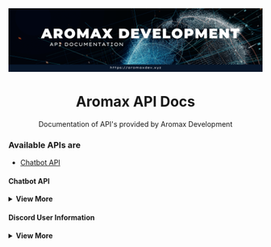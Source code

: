   <div align="center">
      <img src="api-banner.png" alt="Aromax API">
      <h1>Aromax API Docs</h1>
      <p>Documentation of API's provided by Aromax Development</p>
    </div>
    
   <h3>Available APIs are </h3>
   <ul>
  <li> <a href="#chatbot-api">Chatbot API</a> </li>
  </ul>
    
   <h4 id="chatbot-api">Chatbot API</h4>
<details>
  <summary> <b>View More</b></summary>
  
  ### Example [ Node.js ]
  ```js
const fetch = require("node-fetch").default;
  const mes = "Hello, How are you?"
fetch(`https://aromaxdev.xyz/api/chatbot?message=${mes}`, {
        
    })
        .then(res => res.json())
        .then(data => {
       console.log(data.message)
        })
  ```
  
  ### Using Parameters
  ```
  https://aromaxdev.xyz/api/chatbot?message=<string>&name=<string>&gender=<string>
  ```
  
  | Parameter | Type | Description
  | --- | --- | --- |
  | `name` | `string` | Sets chatbot's name
  | `gender` | `string` | Sets chatbot's gender|
  | `developer_name` | `string` | Sets chatbot's developer name
  | `user` | `string` | Put an ID here|
  | `age` | `string` | Sets chatbot's age
  | `birthday` | `string` | Sets chatbot's birthday|
  | `birthplace` | `string` | Sets chatbot's birthplace
  | `birthyear` | `string` | Sets chatbot's birthyear|
  | `religion` | `string` | Sets chatbot's religion
  | `actor` | `string` | Sets chatbot's favourite actor|
  | `actress` | `string` | Sets chatbot's favourite actress
  | `artist` | `string` | Sets chatbot's favourite artist|
  | `author` | `string` | Sets chatbot's favourite author
  | `band` | `string` | Sets chatbot's favourite band|
  | `book` | `string` | Sets chatbot's favourite book
  | `color` | `string` | Sets chatbot's favourite colour
  | `food` | `string` | Sets chatbot's favourite food|
  | `movie` | `string` | Sets chatbot's favourite movie
  | `opera` | `string` | Sets chatbot's favourite opera|
  | `season` | `string` | Sets chatbot's favourite season
  | `show` | `string` | Sets chatbot's favourite show|
  | `song` | `string` | Sets chatbot's favourite song
  | `sport` | `string` | Sets chatbot's favourite sport|
  | `subject` | `string` | Sets chatbot's favourite subject
  | `football` | `string` | Sets chatbot's favourite football team|
  | `celebrity` | `string` | Sets chatbot's favourite celebrity|
  | `chinesesign` | `string` | Sets chatbot's chinese sign
  | `family` | `string` | Sets chatbot's family|
  | `ethics` | `string` | Sets chatbot's name
  | `etype` | `string` | Sets chatbot's etype|
  | `baseball` | `string` | Sets chatbot's faovourite baseball team
  | `city` | `string` | Sets chatbot's city|
  | `state`| `string` | Sets chatbot's state
  |`class`| `string` | Sets chatbot's class|
  |`country`| `string` | Sets chatbot's country|
  |`company`| `string` | Sets chatbot's company|
  |`email`| `string` | Sets the chatbot's support email|
  |`wechat`| `string` | Sets chatbot's wechat|
  |`wear`| `string` | Sets chatbot's favourite cloth/wear|
  |`vocab`| `string` | Sets chatbot's number of vocabulary|
  |`version`| `string` | Sets your chatbot's version/your bot's version|
  |`totalcli`| `string` | Sets chatbot's total clients|
  |`species`| `string` | Sets chatbot's species|
  |`sign`| `string` | Sets chatbot's sign|
  |`scspecies`| `string` | Sets chatbot's species (chinese)|
  |`scsign`| `string` | Sets chatbot's sign (chinese)|
  |`scnationality`| `string` | Sets chatbot's nationality (chinese)|
  |`scmaster`| `string` | Sets chatbot's master/owner/developer_name (chinese)|
  |`scgender`| `string` | Sets chatbot's gender (chinese)|
  |`scfavouritecolor`|`string` | Sets chatbot's favourite color (chinese)|
  |`scfavouritefood`| `string` | Sets chatbot's favourite food (chinese)|
  |`sccountry`| `string` | Sets chatbot's country (chinese)|
  |`sccompany`| `string` | Sets chatbot's company (chinese)|
  |`sccity`| `string` | Sets chatbot's city (chinese)|
  |`scchinesesign`| `string` | Sets chatbot's chinese sign (chinese)|
  |`language2`| `string` | Sets chatbot's language while chatting|
  |`hockey`| `string` | Sets chatbot's favourite hockey team|
  |`job`| `string` | Sets chatbot's job|
  |`music`| `string` | Sets chatbot's favourite music|
  |`celebrities`| `string` | Sets chatbot's favourite celebrities/characters|
  |`orientation`| `string` | Sets chatbot's orientation|
  |`phylum`| `string` | Sets chatbot's phylum|
  |`president`| `string` | Sets chatbot's president|
</details>
  
  
  
  <h4 id="fetch-user">Discord User Information</h4>
<details>
  <summary><b> View More</b></summary>
  <br>
  
  ```
  https://aromaxdev.xyz/api/discord/user/<UserID>
  ```
  
  # Example
  
  ```js
  const fetch = require("node-fetch").default;
fetch(`https://aromaxdev.xyz/api/discord/user/519666024220721152`, {
        
    })
        .then(res => res.json())
        .then(data => {
       console.log(data.url) // Gives avatar link
  console.log(data.username) // Gives username 
        })
  ```
  
</details>

